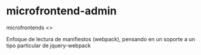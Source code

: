 # microfrontend-admin
microfrontends &lt;>

Enfoque de lectura de manifiestos (webpack), pensando en un soporte a un tipo particular de jquery-webpack
